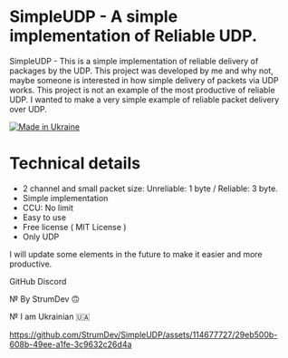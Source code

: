 # SimpleUDP - A simple implementation of Reliable UDP.

SimpleUDP - This is a simple implementation of reliable delivery of packages by the UDP. This project was developed by me and why not, maybe someone is interested in how simple delivery of packets via UDP works. This project is not an example of the most productive of reliable UDP. I wanted to make a very simple example of reliable packet delivery over UDP.

[![Made in Ukraine](https://img.shields.io/badge/made_in-ukraine-ffd700.svg?labelColor=0057b7)](https://stand-with-ukraine.pp.ua)

# Technical details

* 2 channel and small packet size: Unreliable: 1 byte / Reliable: 3 byte.
* Simple implementation
* CCU: No limit
* Easy to use
* Free license ( MIT License  )
* Only UDP

I will update some elements in the future to make it easier and more productive.

GitHub
Discord

№ By StrumDev 🙃

№ I am Ukrainian 🇺🇦

https://github.com/StrumDev/SimpleUDP/assets/114677727/29eb500b-608b-49ee-a1fe-3c9632c26d4a
